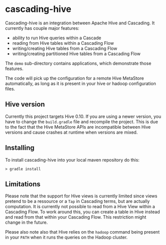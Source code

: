 # cascading-hive

Cascading-hive is an integration between Apache Hive and Cascading. It currently
has couple major features:

- ability to run Hive queries within a Cascade
- reading from Hive tables within a Cascading Flow
- writing/creating Hive tables from a Cascading Flow
- writing/creating partitioned Hive tables from a Cascading Flow

The `demo` sub-directory contains applications, which demonstrate those
features.

The code will pick up the configuration for a remote Hive MetaStore
automatically, as long as it is present in your hive or hadoop configuration
files.

## Hive version

Currently this project targets Hive 0.10. If you are using a newer version, you
have to change the `build.gradle` file and recompile the project. This is due to
the fact that the Hive MetaStore APIs are incompatible between Hive versions and
cause crashes at runtime when versions are mixed.

## Installing

To install cascading-hive into your local maven repository do this:

    > gradle install

## Limitations

Please note that the support for Hive views is currently limited since views
pretend to be a ressource or a `Tap` in Cascading terms, but are actually
computation. It is currently not possible to read from a Hive View within a
Cascading Flow. To work around this, you can create a table in Hive instead and
read from that within your Cascading Flow. This restriction might change in the
future.

Please also note also that Hive relies on the `hadoop` command being present in
your `PATH` when it runs the queries on the Hadoop cluster.
